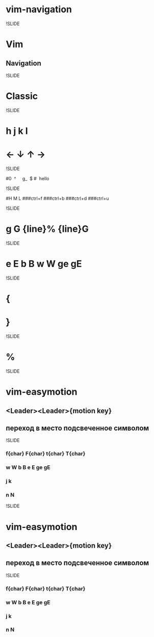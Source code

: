 # vim-navigation

!SLIDE

# Vim

## Navigation

!SLIDE

# Classic

!SLIDE

# h j k l
# &larr; &darr; &uarr; &rarr;

!SLIDE

#0&nbsp;&nbsp;^&nbsp;&nbsp;&nbsp;&nbsp;&nbsp;g_ &nbsp;$
#&nbsp;&nbsp;hello&nbsp;&nbsp;       

!SLIDE

#H M L
###ctrl+f
###ctrl+b
###ctrl+d
###ctrl+u

!SLIDE

# g G {line}% {line}G

!SLIDE

# e E b B w W ge gE

!SLIDE

# {
# }

!SLIDE

# %

!SLIDE

# vim-easymotion
## &lt;Leader&gt;&lt;Leader&gt;{motion key}
## переход в место подсвеченное символом

!SLIDE

### f{char} F{char} t{char} T{char}
### w W b B e E ge gE
### j k
### n N

!SLIDE

# vim-easymotion
## &lt;Leader&gt;&lt;Leader&gt;{motion key}
## переход в место подсвеченное символом

!SLIDE

### f{char} F{char} t{char} T{char}
### w W b B e E ge gE
### j k
### n N
